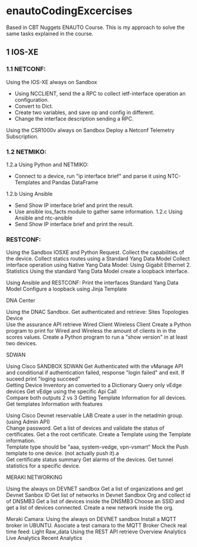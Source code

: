 # enautoCodingExcercises
Based in CBT Nuggets ENAUTO Course. This is my approach to solve the same tasks explained in the course.

## 1 IOS-XE

### 1.1 NETCONF: 

Using the IOS-XE always on Sandbox 
 - Using NCCLIENT, send the a RPC to collect ietf-interface operation an configuration. 
 - Convert to Dict. 
 - Create two variables, and save op and config in different. 
 - Change the interface description sending a RPC. 

Using the CSR1000v always on Sandbox 
    Deploy a Netconf Telemetry Subscription. 
 

### 1.2 NETMIKO: 
1.2.a Using Python and NETMIKO: 
- Connect to a device, run "ip interface brief" and parse it using NTC-Templates and Pandas DataFrame 

1.2.b Using Ansible
- Send Show IP interface brief and print the result. 
- Use ansible ios_facts module to gather same information. 
1.2.c Using Ansible and ntc-ansible
- Send Show IP interface brief and print the result.



### RESTCONF: 

Using the Sandbox IOSXE and Python Request. 
    Collect the capabilities of the device. 
    Collect statics routes using a Standard Yang Data Model 
    Collect interface operation using Native Yang Data Model: 
        Using Gigabit Ethernet 2.  
        Statistics 
    Using the standard Yang Data Model create a loopback interface. 

Using Ansible and RESTCONF: 
    Print the interfaces Standard Yang Data Model 
    Configure a loopback using Jinja Template 

DNA Center 

Using the DNAC Sandbox. 
    Get authenticated and retrieve: 
        Sites 
        Topologies 
        Device  
    Use the assurance API retrieve 
        Wired Client 
        Wireless Client 
    Create a Python program to print for Wired and Wireless the amount of clients in in the scores values. 
    Create a Python program to run a "show version" in at least two devices. 

SDWAN 

Using Cisco SANDBOX SDWAN
    Get Authenticated with the vManage API and conditional if authentication failed, response "login failed" and exit. If suceed print "loging succeed"  
    Getting Device Inventory an converted to a Dictionary 
    Query only vEdge devices 
    Get vEdge using the specific Api Call  
    Compare both outputs 2 vs 3 
    Getting Template Information for all devices. 
    Get templates Information with features 

Using Cisco Devnet reservable LAB 
    Create a user in the netadmin group. (using Admin API)  
    Change password. 
    Get a list of devices and validate the status of certificates. 
    Get a the root certificate. 
    Create a Template using the Template information.  
    Template type should be "aaa,  system-vedge, vpn-vsmart" 
    Mock the Push template to one device. (not actually push it).a  
    Get certificate status summary 
    Get alarms of the devices. 
    Get tunnel statistics for a specific device. 

MERAKI NETWORKING 

Using the always on DEVNET sandbox 
    Get a list of organizations and get Devnet Sanbox ID 
    Get list of networks in Devnet Sandbox Org and collect id of DNSMB3 
    Get a list of devices inside the DNSMB3 
    Choose an SSID and get a list of devices connected. 
    Create a new network inside the org. 
 

Meraki Camara: 
Using the always on DEVNET sandbox 
    Install a MQTT broker in UBUNTU. 
    Asociate a test camara to the MQTT Broker 
    Check real time feed: 
        Light 
        Raw_data 
    Using the REST API retrieve 
        Overview Analytics 
        Live Analytics 
        Recent Analytics 